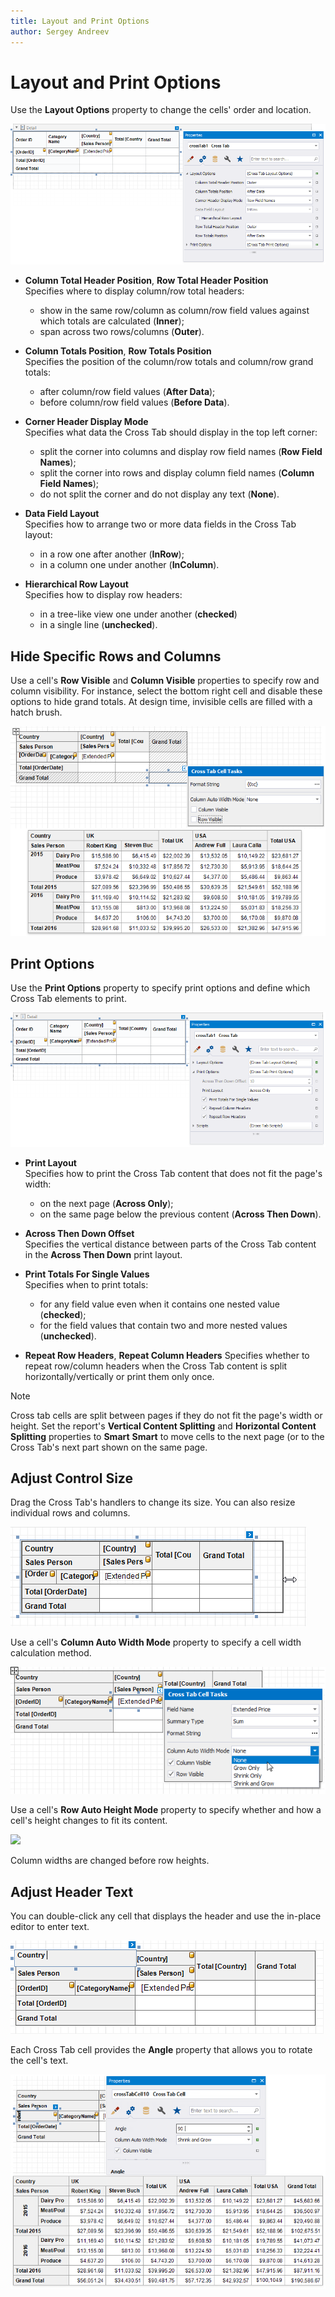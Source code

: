 ```yaml
---
title: Layout and Print Options
author: Sergey Andreev
---
```

# Layout and Print Options

Use the **Layout Options** property to change the cells' order and location.

![](../../../../../images/eurd-win-cross-tab-layout-options-properties-window.png)

* **Column Total Header Position**, **Row Total Header Position**  
    Specifies where to display column/row total headers:
    * show in the same row/column as column/row field values against which totals are calculated (**Inner**);
    * span across two rows/columns (**Outer**).

* **Column Totals Position**, **Row Totals Position**  
    Specifies the position of the column/row totals and column/row grand totals:
    * after column/row field values (**After Data**);
    * before column/row field values (**Before Data**).

* **Corner Header Display Mode**  
    Specifies what data the Cross Tab should display in the top left corner:
    * split the corner into columns and display row field names (**Row Field Names**);
    * split the corner into rows and display column field names (**Column Field Names**);
    * do not split the corner and do not display any text (**None**).

* **Data Field Layout**  
    Specifies how to arrange two or more data fields in the Cross Tab layout:
    * in a row one after another (**InRow**);
    * in a column one under another (**InColumn**).

* **Hierarchical Row Layout**  
    Specifies how to display row headers:
    * in a tree-like view one under another (**checked**)
    * in a single line (**unchecked**).

## Hide Specific Rows and Columns

Use a cell's **Row Visible** and **Column Visible** properties to specify row and column visibility. For instance, select the bottom right cell and disable these options to hide grand totals. At design time, invisible cells are filled with a hatch brush.

![](../../../../../images/eurd-win-cross-tab-with-hidden-grand-totals.png)

## Print Options

Use the **Print Options** property to specify print options and define which Cross Tab elements to print.

![](../../../../../images/eurd-win-cross-tab-print-options-properties-window.png)

* **Print Layout**  
    Specifies how to print the Cross Tab content that does not fit the page's width:
    * on the next page (**Across Only**);
    * on the same page below the previous content (**Across Then Down**).

* **Across Then Down Offset**  
    Specifies the vertical distance between parts of the Cross Tab content in the **Across Then Down** print layout.

* **Print Totals For Single Values**  
    Specifies when to print totals:
    * for any field value even when it contains one nested value (**checked**);
    * for the field values that contain two and more nested values (**unchecked**).

* **Repeat Row Headers**, **Repeat Column Headers**
    Specifies whether to repeat row/column headers when the Cross Tab content is split horizontally/vertically or print them only once.

> [!Note]
> Cross tab cells are split between pages if they do not fit the page's width or height. Set the report's **Vertical Content Splitting** and **Horizontal Content Splitting** properties to **Smart** **Smart** to move cells to the next page (or to the Cross Tab's next part shown on the same page.

## Adjust Control Size

Drag the Cross Tab's handlers to change its size. You can also resize individual rows and columns.

![](../../../../../images/eurd-win-cross-tab-change-size.png)

Use a cell's **Column Auto Width Mode** property to specify a cell width calculation method.

![](../../../../../images/eurd-win-cross-tab-cell-column-auto-width-mode.png)

Use a cell's **Row Auto Height Mode** property to specify whether and how a cell's height changes to fit its content.

![](~/images/cross-tab-row-auto-height-mode-property.png)

Column widths are changed before row heights.

## Adjust Header Text

You can double-click any cell that displays the header and use the in-place editor to enter text.

![](../../../../../images/eurd-win-cross-tab-cell-in-place-editor.png)

Each Cross Tab cell provides the **Angle** property that allows you to rotate the cell's text.

![](../../../../../images/eurd-win-cross-tab-cell-angle-property.png)
